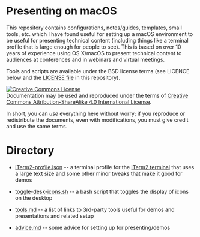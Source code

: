 # Presenting on macOS

This repository contains configurations, notes/guides, templates, small tools,
etc. which I have found useful for setting up a macOS environment to be useful
for presenting technical content (including things like a terminal profile
that is large enough for people to see). This is based on over 10 years of
experience using OS X/macOS to present technical content to audiences at conferences and in
webinars and virtual meetings.

Tools and scripts are available under the BSD license terms (see LICENCE below
and the [LICENSE file](LICENSE) in this repository).

<a rel="license" href="http://creativecommons.org/licenses/by-sa/4.0/"><img alt="Creative Commons License" style="border-width:0" src="https://i.creativecommons.org/l/by-sa/4.0/80x15.png" /></a><br />Documentation may be used and reproduced under the terms of <a rel="license" href="http://creativecommons.org/licenses/by-sa/4.0/">Creative Commons Attribution-ShareAlike 4.0 International License</a>.

In short, you can _use_ everything here without worry; if you reproduce or
redistribute the documents, even with modifications, you must give credit and
use the same terms.

# Directory

- [iTerm2-profile.json](iTerm2-profile.json) -- a terminal profile for the 
  [iTerm2 terminal](https://iterm2.com/) that uses a large text size and some
  other minor tweaks that make it good for demos

- [toggle-desk-icons.sh](toggle-desk-icons.sh) -- a bash script that toggles
  the display of icons on the desktop

- [tools.md](tools.md) -- a list of links to 3rd-party tools useful for demos
  and presentations and related setup

- [advice.md](advice.md) -- some advice for setting up for presenting/demos

